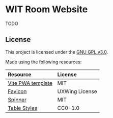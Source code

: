 # WIT Room Website

TODO

## License

This project is licensed under the [GNU GPL v3.0][license].

Made using the following resources:

| Resource                      | License           |
|:------------------------------|:------------------|
| [Vite PWA template][template] | MIT               |
| [Favicon][favicon]            | UXWing License    |
| [Spinner][loaders]            | MIT               |
| [Table Styles][table]         | CC0-1.0           |

[license]: ./LICENSE
[favicon]: https://uxwing.com/door-close-color-icon/
[template]: https://github.com/vite-pwa/create-pwa/tree/2b9325ed8b3dca2a692ed4ff030e7d2e84c7dae8/templates/template-svelte-ts
[loaders]: https://cssloaders.github.io/
[table]: https://github.com/mdn/learning-area/blob/1237c57f0262f3695e9144d13f73a381029db797/html/tables/advanced/spending-record-finished.html
